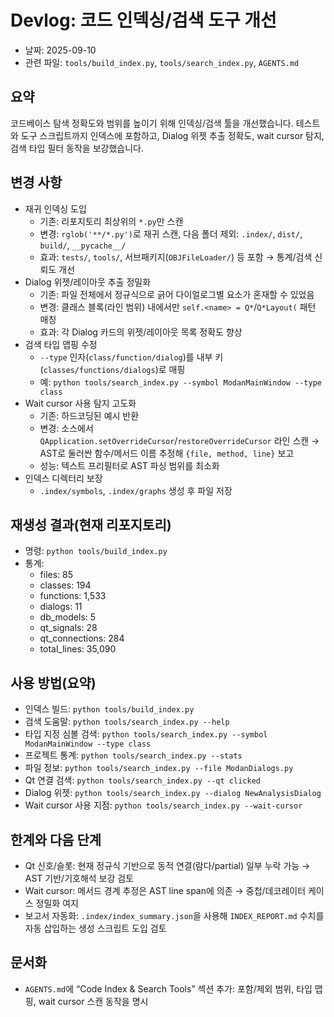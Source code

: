# Devlog: 코드 인덱싱/검색 도구 개선

- 날짜: 2025-09-10
- 관련 파일: `tools/build_index.py`, `tools/search_index.py`, `AGENTS.md`

## 요약
코드베이스 탐색 정확도와 범위를 높이기 위해 인덱싱/검색 툴을 개선했습니다. 테스트와 도구 스크립트까지 인덱스에 포함하고, Dialog 위젯 추출 정확도, wait cursor 탐지, 검색 타입 필터 동작을 보강했습니다.

## 변경 사항
- 재귀 인덱싱 도입
  - 기존: 리포지토리 최상위의 `*.py`만 스캔
  - 변경: `rglob('**/*.py')`로 재귀 스캔, 다음 폴더 제외: `.index/`, `dist/`, `build/`, `__pycache__/`
  - 효과: `tests/`, `tools/`, 서브패키지(`OBJFileLoader/`) 등 포함 → 통계/검색 신뢰도 개선
- Dialog 위젯/레이아웃 추출 정밀화
  - 기존: 파일 전체에서 정규식으로 긁어 다이얼로그별 요소가 혼재할 수 있었음
  - 변경: 클래스 블록(라인 범위) 내에서만 `self.<name> = Q*`/`Q*Layout(` 패턴 매칭
  - 효과: 각 Dialog 카드의 위젯/레이아웃 목록 정확도 향상
- 검색 타입 맵핑 수정
  - `--type` 인자(`class/function/dialog`)를 내부 키(`classes/functions/dialogs`)로 매핑
  - 예: `python tools/search_index.py --symbol ModanMainWindow --type class`
- Wait cursor 사용 탐지 고도화
  - 기존: 하드코딩된 예시 반환
  - 변경: 소스에서 `QApplication.setOverrideCursor`/`restoreOverrideCursor` 라인 스캔 → AST로 둘러싼 함수/메서드 이름 추정해 `{file, method, line}` 보고
  - 성능: 텍스트 프리필터로 AST 파싱 범위를 최소화
- 인덱스 디렉터리 보장
  - `.index/symbols`, `.index/graphs` 생성 후 파일 저장

## 재생성 결과(현재 리포지토리)
- 명령: `python tools/build_index.py`
- 통계:
  - files: 85
  - classes: 194
  - functions: 1,533
  - dialogs: 11
  - db_models: 5
  - qt_signals: 28
  - qt_connections: 284
  - total_lines: 35,090

## 사용 방법(요약)
- 인덱스 빌드: `python tools/build_index.py`
- 검색 도움말: `python tools/search_index.py --help`
- 타입 지정 심볼 검색: `python tools/search_index.py --symbol ModanMainWindow --type class`
- 프로젝트 통계: `python tools/search_index.py --stats`
- 파일 정보: `python tools/search_index.py --file ModanDialogs.py`
- Qt 연결 검색: `python tools/search_index.py --qt clicked`
- Dialog 위젯: `python tools/search_index.py --dialog NewAnalysisDialog`
- Wait cursor 사용 지점: `python tools/search_index.py --wait-cursor`

## 한계와 다음 단계
- Qt 신호/슬롯: 현재 정규식 기반으로 동적 연결(람다/partial) 일부 누락 가능 → AST 기반/기호해석 보강 검토
- Wait cursor: 메서드 경계 추정은 AST line span에 의존 → 중첩/데코레이터 케이스 정밀화 여지
- 보고서 자동화: `.index/index_summary.json`을 사용해 `INDEX_REPORT.md` 수치를 자동 삽입하는 생성 스크립트 도입 검토

## 문서화
- `AGENTS.md`에 “Code Index & Search Tools” 섹션 추가: 포함/제외 범위, 타입 맵핑, wait cursor 스캔 동작을 명시

